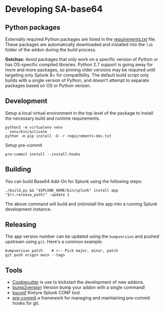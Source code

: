 # Developing SA-base64


## Python packages

Externally required Python packages are listed in the [requirements.txt](./requirements.txt) file.
These packages are automatically downloaded and installed into the `lib` folder of the addon during the build process.

**Gotchas:**  Avoid packages that *only* work on a specific version of Python or has OS-specific compiled libraries.
Python 2.7 support is going away for more and more packages, so pinning older versions may be required until targeting only Splunk 8+ for compatibility.
The default build script only builds with a single version of Python, and doesn't attempt to separate packages based on OS or Python version.

## Development

Setup a local virtual environment in the top level of the package to install the necessary build and runtime requirements.

    python3 -m virtualenv venv
    . venv/bin/activate
    python -m pip install -U -r requirements-dev.txt

Setup pre-commit

    pre-commit install --install-hooks


## Building

You can build Base64 Add-On for Splunk using the following steps:

    ./build.py && "$SPLUNK_HOME/bin/splunk" install app "$(<.release_path)" -update 1

The above command will build and (re)install the app into a running Splunk development instance.

## Releasing

The app version number can be updated using the `bumpversion` and pushed upstream using `git`.  Here's a common example:

    bumpversion patch    # <-- Pick major, minor, patch
    git push origin main --tags

## Tools

 * [Cookiecutter](https://github.com/audreyr/cookiecutter) is use to kickstart the development of new addons.
 * [bump2version](https://pypi.org/project/bump2version/) Version bump your addon with a single command!
 * [ksconf](https://ksconf.readthedocs.io/) Kintyre Splunk CONF tool
 * [pre-commit](https://pre-commit.com/) a framework for managing and maintaining pre-commit hooks for git.
